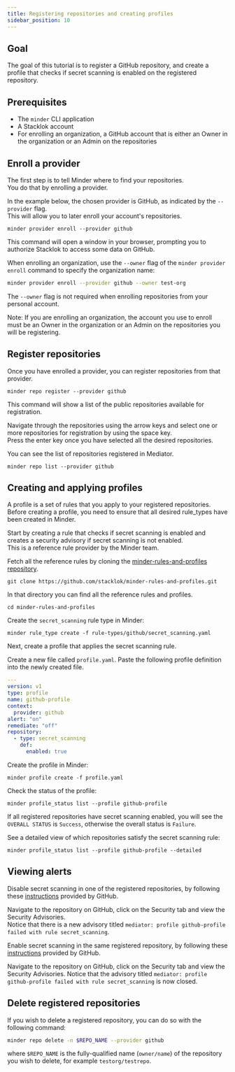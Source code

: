 ```yaml
---
title: Registering repositories and creating profiles
sidebar_position: 10
---
```


## Goal
The goal of this tutorial is to register a GitHub repository, and create a profile that checks if secret scanning
is enabled on the registered repository.

## Prerequisites

* The `minder` CLI application
* A Stacklok account
* For enrolling an organization, a GitHub account that is either an Owner in the organization or an Admin on the repositories

## Enroll a provider
The first step is to tell Minder where to find your repositories.  
You do that by enrolling a provider.

In the example below, the chosen provider is GitHub, as indicated by the `--provider` flag.  
This will allow you to later enroll your account's repositories.

```
minder provider enroll --provider github
```

This command will open a window in your browser, prompting you to authorize Stacklok to access some data on GitHub.

When enrolling an organization, use the `--owner` flag of the `minder provider enroll` command to specify the organization name:
```bash
minder provider enroll --provider github --owner test-org
```
The `--owner` flag is not required when enrolling repositories from your personal account.

Note: If you are enrolling an organization, the account you use to enroll must be an Owner in the organization
or an Admin on the repositories you will be registering.

## Register repositories
Once you have enrolled a provider, you can register repositories from that provider.

```
minder repo register --provider github
```
This command will show a list of the public repositories available for registration.

Navigate through the repositories using the arrow keys and select one or more repositories for registration 
by using the space key.  
Press the enter key once you have selected all the desired repositories.

You can see the list of repositories registered in Mediator.
```
minder repo list --provider github
```

## Creating and applying profiles
A profile is a set of rules that you apply to your registered repositories.
Before creating a profile, you need to ensure that all desired rule_types have been created in Minder.

Start by creating a rule that checks if secret scanning is enabled and creates a security advisory 
if secret scanning is not enabled.  
This is a reference rule provider by the Minder team.

Fetch all the reference rules by cloning the [minder-rules-and-profiles repository](https://github.com/stacklok/minder-rules-and-profiles).

```
git clone https://github.com/stacklok/minder-rules-and-profiles.git
```

In that directory you can find all the reference rules and profiles.
```
cd minder-rules-and-profiles
```

Create the `secret_scanning` rule type in Minder:
```
minder rule_type create -f rule-types/github/secret_scanning.yaml
```

Next, create a profile that applies the secret scanning rule.

Create a new file called `profile.yaml`.
Paste the following profile definition into the newly created file.

```yaml
---
version: v1
type: profile
name: github-profile
context:
  provider: github
alert: "on"
remediate: "off"
repository:
  - type: secret_scanning
    def:
      enabled: true
```

Create the profile in Minder:
```
minder profile create -f profile.yaml
```

Check the status of the profile:
```
minder profile_status list --profile github-profile
```
If all registered repositories have secret scanning enabled, you will see the `OVERALL STATUS` is `Success`, otherwise the 
overall status is `Failure`.

See a detailed view of which repositories satisfy the secret scanning rule:
```
minder profile_status list --profile github-profile --detailed
```

## Viewing alerts

Disable secret scanning in one of the registered repositories, by following these 
[instructions](https://docs.github.com/en/code-security/secret-scanning/configuring-secret-scanning-for-your-repositories)
provided by GitHub.

Navigate to the repository on GitHub, click on the Security tab and view the Security Advisories.  
Notice that there is a new advisory titled `mediator: profile github-profile failed with rule secret_scanning`.

Enable secret scanning in the same registered repository, by following these
[instructions](https://docs.github.com/en/code-security/secret-scanning/configuring-secret-scanning-for-your-repositories)
provided by GitHub.

Navigate to the repository on GitHub, click on the Security tab and view the Security Advisories.
Notice that the advisory titled `mediator: profile github-profile failed with rule secret_scanning` is now closed.

## Delete registered repositories
If you wish to delete a registered repository, you can do so with the following command:
```bash
minder repo delete -n $REPO_NAME --provider github
```
where `$REPO_NAME` is the fully-qualified name (`owner/name`) of the repository you wish to delete, for example `testorg/testrepo`.
